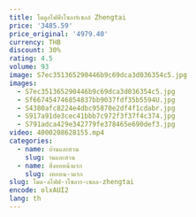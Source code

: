 ```yaml
---
title: โมดูลไฟฟ้าโซลาร์เซลล์ Zhengtai
price: '3485.59'
price_original: '4979.40'
currency: THB
discount: 30%
rating: 4.5
volume: 93
image: S7ec351365290446b9c69dca3d036354c5.jpg
images:
  - S7ec351365290446b9c69dca3d036354c5.jpg
  - Sf667454746854837bb9037fdf35b5594U.jpg
  - S4380afc8224e4dbc95870e2df4f1cdabr.jpg
  - S917a91de3cec41bbb7c972f3f37f4c374.jpg
  - S791adca429e342779fe378465e690def3.jpg
video: 4000208628155.mp4
categories:
  - name: บ้านและสวน
    slug: านและสวน
  - name: สิ่งทอหน้าแรก
    slug: งทอหน-าแรก
slug: โมด-ลไฟฟ-าโซลาร-เซลล-zhengtai
encode: olxAUI2
lang: th
---
```

  